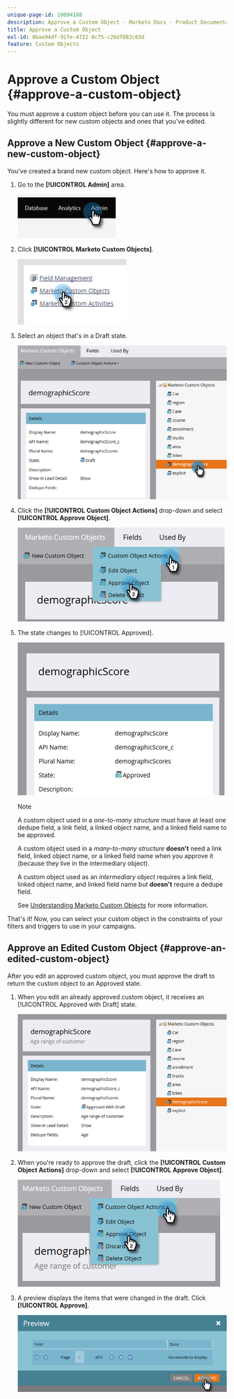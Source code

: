 ```yaml
---
unique-page-id: 10094188
description: Approve a Custom Object - Marketo Docs - Product Documentation
title: Approve a Custom Object
exl-id: 8bae94df-91fe-4722-8c75-c26df882c65d
feature: Custom Objects
---
```

# Approve a Custom Object {#approve-a-custom-object}

You must approve a custom object before you can use it. The process is slightly different for new custom objects and ones that you've edited.

## Approve a New Custom Object {#approve-a-new-custom-object}

You've created a brand new custom object. Here's how to approve it.

1. Go to the **[!UICONTROL Admin]** area.

   ![](assets/approve-a-custom-object-1.png)

1. Click **[!UICONTROL Marketo Custom Objects]**.

   ![](assets/approve-a-custom-object-2.png)

1. Select an object that's in a Draft state.

   ![](assets/approve-a-custom-object-3.png)

1. Click the **[!UICONTROL Custom Object Actions]** drop-down and select **[!UICONTROL Approve Object]**.

   ![](assets/approve-a-custom-object-4.png)

1. The state changes to [!UICONTROL Approved].

   ![](assets/approve-a-custom-object-5.png)

   >[!NOTE]
   >
   >A custom object used in a _one-to-many structure_ must have at least one dedupe field, a link field, a linked object name, and a linked field name to be approved.
   >
   >A custom object used in a _many-to-many structure_ **doesn't** need a link field, linked object name, or a linked field name when you approve it (because they live in the intermediary object).
   >
   >A custom object used as an _intermediary object_ requires a link field, linked object name, and linked field name but **doesn't** require a dedupe field.
   >
   >See [Understanding Marketo Custom Objects](/help/marketo/product-docs/administration/marketo-custom-objects/understanding-marketo-custom-objects.md) for more information.

That's it! Now, you can select your custom object in the constraints of your filters and triggers to use in your campaigns.

## Approve an Edited Custom Object {#approve-an-edited-custom-object}

After you edit an approved custom object, you must approve the draft to return the custom object to an Approved state.

1. When you edit an already approved custom object, it receives an [!UICONTROL Approved with Draft] state.

   ![](assets/approve-a-custom-object-6.png)

1. When you're ready to approve the draft, click the **[!UICONTROL Custom Object Actions]** drop-down and select **[!UICONTROL Approve Object]**.

   ![](assets/approve-a-custom-object-7.png)

1. A preview displays the items that were changed in the draft. Click **[!UICONTROL Approve]**.

   ![](assets/approve-a-custom-object-8.png)
